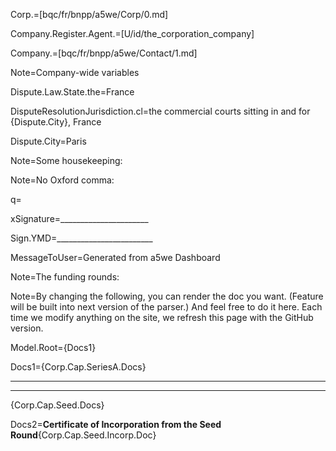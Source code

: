 Corp.=[bqc/fr/bnpp/a5we/Corp/0.md]

Company.Register.Agent.=[U/id/the_corporation_company]

Company.=[bqc/fr/bnpp/a5we/Contact/1.md]

Note=Company-wide variables 

Dispute.Law.State.the=France

DisputeResolutionJurisdiction.cl=the commercial courts sitting in and for {Dispute.City}, France

Dispute.City=Paris

Note=Some housekeeping:

Note=No Oxford comma:

q=</i>

xSignature=______________________

Sign.YMD=________________________

MessageToUser=Generated from a5we Dashboard


Note=The funding rounds:


Note=By changing the following, you can render the doc you want.  (Feature will be built into next version of the parser.)  And feel free to do it here.  Each time we modify anything on the site, we refresh this page with the GitHub version. 

Model.Root={Docs1}

Docs1={Corp.Cap.SeriesA.Docs}<hr><hr>{Corp.Cap.Seed.Docs}

Docs2=<b>Certificate of Incorporation from the Seed Round</b>{Corp.Cap.Seed.Incorp.Doc}

